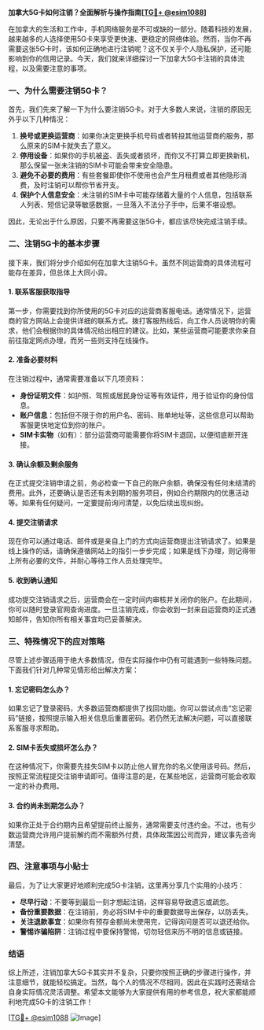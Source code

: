 **加拿大5G卡如何注销？全面解析与操作指南[[TG💪+ @esim1088](https://t.me/s/esim1088)]**

在加拿大的生活和工作中，手机网络服务是不可或缺的一部分。随着科技的发展，越来越多的人选择使用5G卡来享受更快速、更稳定的网络体验。然而，当你不再需要这张5G卡时，该如何正确地进行注销呢？这不仅关乎个人隐私保护，还可能影响到你的信用记录。今天，我们就来详细探讨一下加拿大5G卡注销的具体流程，以及需要注意的事项。

### 一、为什么需要注销5G卡？

首先，我们先来了解一下为什么要注销5G卡。对于大多数人来说，注销的原因无外乎以下几种情况：

1. **换号或更换运营商**：如果你决定更换手机号码或者转投其他运营商的服务，那么原来的SIM卡就失去了意义。
2. **停用设备**：如果你的手机被盗、丢失或者损坏，而你又不打算立即更换新机，那么保留一张未注销的SIM卡可能会带来安全隐患。
3. **避免不必要的费用**：有些套餐即使你不使用也会产生月租费或者其他隐形消费，及时注销可以帮你节省开支。
4. **保护个人信息安全**：未注销的SIM卡中可能存储着大量的个人信息，包括联系人列表、短信记录等敏感数据，一旦落入不法分子手中，后果不堪设想。

因此，无论出于什么原因，只要不再需要这张5G卡，都应该尽快完成注销手续。

### 二、注销5G卡的基本步骤

接下来，我们将分步介绍如何在加拿大注销5G卡。虽然不同运营商的具体流程可能存在差异，但总体上大同小异。

#### 1. 联系客服获取指导

第一步，你需要找到你所使用的5G卡对应的运营商客服电话。通常情况下，运营商的官方网站上会提供详细的联系方式。拨打客服热线后，向工作人员说明你的需求，他们会根据你的具体情况给出相应的建议。比如，某些运营商可能要求你亲自前往指定网点办理，而另一些则支持在线操作。

#### 2. 准备必要材料

在注销过程中，通常需要准备以下几项资料：

- **身份证明文件**：如护照、驾照或居民身份证等有效证件，用于验证你的身份信息。
- **账户信息**：包括但不限于你的用户名、密码、账单地址等，这些信息可以帮助客服更快地定位到你的账户。
- **SIM卡实物**（如有）：部分运营商可能需要你将SIM卡退回，以便彻底断开连接。

#### 3. 确认余额及剩余服务

在正式提交注销申请之前，务必检查一下自己的账户余额，确保没有任何未结清的费用。此外，还要确认是否还有未到期的服务项目，例如合约期限内的优惠活动等。如果有任何疑问，一定要提前询问清楚，以免后续出现纠纷。

#### 4. 提交注销请求

现在你可以通过电话、邮件或是亲自上门的方式向运营商提出注销请求了。如果是线上操作的话，请确保遵循网站上的指引一步步完成；如果是线下办理，则记得带上所有必要的文件，并耐心等待工作人员处理完毕。

#### 5. 收到确认通知

成功提交注销请求之后，运营商会在一定时间内审核并关闭你的账户。在此期间，你可以随时登录官网查询进度。一旦注销完成，你会收到一封来自运营商的正式通知邮件，告知你所有相关事宜均已妥善解决。

### 三、特殊情况下的应对策略

尽管上述步骤适用于绝大多数情况，但在实际操作中仍有可能遇到一些特殊问题。下面我们针对几种常见情形给出解决方案：

#### 1. 忘记密码怎么办？

如果忘记了登录密码，大多数运营商都提供了找回功能。你可以尝试点击“忘记密码”链接，按照提示输入相关信息后重置密码。若仍然无法解决问题，可以直接联系客服寻求帮助。

#### 2. SIM卡丢失或损坏怎么办？

在这种情况下，你需要先挂失SIM卡以防止他人冒充你的名义使用该号码。然后，按照正常流程提交注销申请即可。值得注意的是，在某些地区，运营商可能会收取一定的补办费用。

#### 3. 合约尚未到期怎么办？

如果你正处于合约期内且希望提前终止服务，通常需要支付违约金。不过，也有少数运营商允许用户提前解约而不需额外付费，具体政策因公司而异，建议事先咨询清楚。

### 四、注意事项与小贴士

最后，为了让大家更好地顺利完成5G卡注销，这里再分享几个实用的小技巧：

- **尽早行动**：不要等到最后一刻才想起注销，这样容易导致遗忘或疏忽。
- **备份重要数据**：在注销前，务必将SIM卡中的重要数据导出保存，以防丢失。
- **关注退款事宜**：如果你有预存金额尚未使用完，记得询问是否可以退还给你。
- **警惕诈骗陷阱**：注销过程中要保持警惕，切勿轻信来历不明的信息或链接。

### 结语

综上所述，注销加拿大5G卡其实并不复杂，只要你按照正确的步骤进行操作，并注意细节，就能轻松搞定。当然，每个人的情况不尽相同，因此在实践时还需结合自身实际情况灵活调整。希望本文能够为大家提供有用的参考信息，祝大家都能顺利地完成5G卡的注销工作！

[[TG💪+ @esim1088](https://t.me/s/esim1088) ![Image](https://i.postimg.cc/4NQfJmqS/Snipaste-2025-05-13-00-14-12.png)]